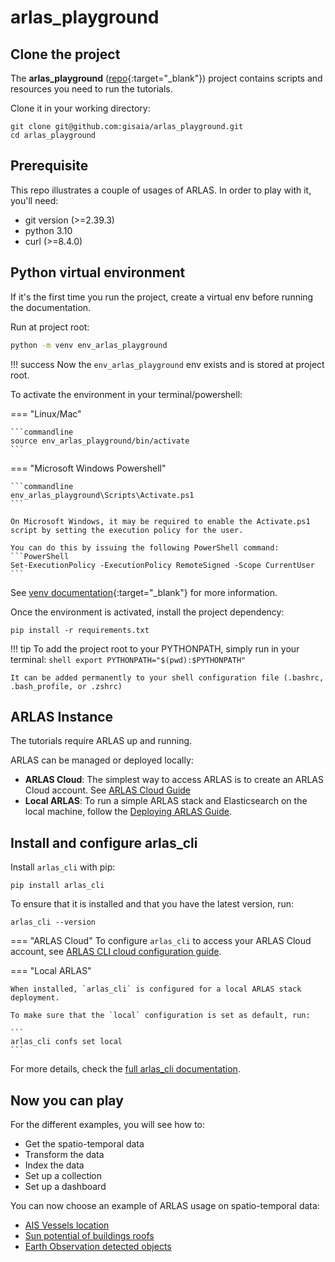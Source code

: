 # arlas_playground

## Clone the project

The **arlas_playground** ([repo](https://github.com/gisaia/arlas_playground){:target="_blank"}) project contains scripts and resources you need to run the tutorials.

Clone it in your working directory:

```shell
git clone git@github.com:gisaia/arlas_playground.git
cd arlas_playground
```
    

## Prerequisite

This repo illustrates a couple of usages of ARLAS. In order to play with it, you'll need:

- git version (>=2.39.3)
- python 3.10
- curl (>=8.4.0)

## Python virtual environment

If it's the first time you run the project, create a virtual env before running the documentation.

Run at project root:

``` bash
python -m venv env_arlas_playground
```

!!! success
    Now the `env_arlas_playground` env exists and is stored at project root.

To activate the environment in your terminal/powershell:

=== "Linux/Mac"
    
    ```commandline
    source env_arlas_playground/bin/activate
    ```

=== "Microsoft Windows Powershell"

    ```commandline
    env_arlas_playground\Scripts\Activate.ps1
    ```
    
    On Microsoft Windows, it may be required to enable the Activate.ps1 script by setting the execution policy for the user. 
    
    You can do this by issuing the following PowerShell command:
    ```PowerShell
    Set-ExecutionPolicy -ExecutionPolicy RemoteSigned -Scope CurrentUser
    ```

See [venv documentation](https://docs.python.org/3.10/library/venv.html#creating-virtual-environments){:target="_blank"} for more information.

Once the environment is activated, install the project dependency:

```
pip install -r requirements.txt
```

!!! tip
    To add the project root to your PYTHONPATH, simply run in your terminal:
    ```shell
    export PYTHONPATH="$(pwd):$PYTHONPATH"
    ```

    It can be added permanently to your shell configuration file (.bashrc, .bash_profile, or .zshrc) 


## ARLAS Instance

The tutorials require ARLAS up and running.

ARLAS can be managed or deployed locally:

- **ARLAS Cloud**: The simplest way to access ARLAS is to create an ARLAS Cloud account. See [ARLAS Cloud Guide](../../static_docs/arlas_cloud.md)
- **Local ARLAS**: To run a simple ARLAS stack and Elasticsearch on the local machine, follow the [Deploying ARLAS Guide](../../external_docs/ARLAS-Exploration-stack/arlas_exploration_stack.md).


## Install and configure arlas_cli

Install `arlas_cli` with pip:

```shell
pip install arlas_cli
```

To ensure that it is installed and that you have the latest version, run:

```shell
arlas_cli --version
```

=== "ARLAS Cloud"
    To configure `arlas_cli` to access your ARLAS Cloud account, see [ARLAS CLI cloud configuration guide](../../external_docs/arlas_cli/configuration.md/#arlas-cloud-configuration).


=== "Local ARLAS"

    When installed, `arlas_cli` is configured for a local ARLAS stack deployment.

    To make sure that the `local` configuration is set as default, run:

    ```
    arlas_cli confs set local
    ```

For more details, check the [full arlas_cli documentation](../../external_docs/arlas_cli/index.md).


## Now you can play

For the different examples, you will see how to:

- Get the spatio-temporal data
- Transform the data
- Index the data
- Set up a collection
- Set up a dashboard

You can now choose an example of ARLAS usage on spatio-temporal data:

- [AIS Vessels location](tutorials/ais/ais_tutorial.md)
- [Sun potential of buildings roofs](tutorials/sunny_osm/sunny_osm_tutorial.md)
- [Earth Observation detected objects](tutorials/eo_objects/eo_objects_tutorial.md)
